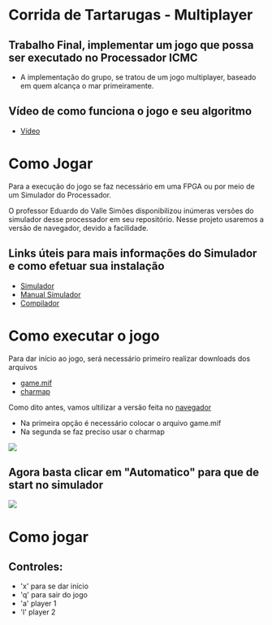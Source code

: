 # Corrida de Tartarugas - Multiplayer
## Trabalho Final, implementar um jogo que possa ser executado no Processador ICMC
- A implementação do grupo, se tratou de um jogo multiplayer, baseado em quem alcança o mar primeiramente.

## Vídeo de como funciona o jogo e seu algoritmo 
- [Vídeo](https://github.com/Rafaelsoz/Introducao_Sistemas_Computacionais/blob/main/game_corrida_tartarugas/video_.mp4)

# Como Jogar
  Para a execução do jogo se faz necessário em uma FPGA ou por meio de um Simulador do Processador.
  
  O professor Eduardo do Valle Simões disponibilizou inúmeras versões do simulador desse processador em seu repositório. Nesse projeto usaremos a versão de navegador, devido a facilidade.
 
 ## Links úteis para mais informações do Simulador e como efetuar sua instalação
 - [Simulador](https://github.com/simoesusp/Processador-ICMC)
 - [Manual Simulador](https://github.com/simoesusp/Processador-ICMC/tree/master/Manual)
 - [Compilador](https://github.com/simoesusp/Processador-ICMC/tree/master/compiler)
 
# Como executar o jogo
  Para dar início ao jogo, será necessário primeiro realizar downloads dos arquivos
  - [game.mif](https://github.com/Rafaelsoz/Introdu-o_Sistemas_Computacionais/blob/main/game_corrida_tartarugas/game.mif)
  - [charmap](https://github.com/Rafaelsoz/Introdu-o_Sistemas_Computacionais/blob/main/game_corrida_tartarugas/charmap.mif)
 
  Como dito antes, vamos ultilizar a versão feita no [navegador](https://github.com/simoesusp/Processador-ICMC/tree/master/Install_Packages)
  - Na primeira opção é necessário colocar o arquivo game.mif
  - Na segunda se faz preciso usar o charmap

  ![](https://github.com/Rafaelsoz/Introdu-o_Sistemas_Computacionais/blob/main/game_corrida_tartarugas/image.jpeg)


  ## Agora basta clicar em "Automatico" para que de start no simulador
  
  
  ![](https://github.com/Rafaelsoz/Introdu-o_Sistemas_Computacionais/blob/main/game_corrida_tartarugas/game_.gif)
  
 # Como jogar
 ## Controles: 
 - 'x' para se dar início
 - 'q' para sair do jogo
 - 'a' player 1
 - 'l' player 2
